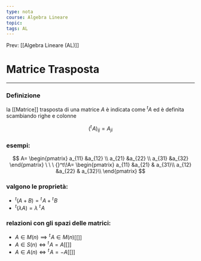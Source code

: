 ```yaml
---
type: nota
course: Algebra Lineare
topic: 
tags: AL
---
```


Prev: [[Algebra Lineare (AL)]]

# Matrice Trasposta
---
### Definizione
la [[Matrice]] trasposta di una matrice $A$  è indicata come $^tA$  ed è definita scambiando righe e colonne

$$
({}^t\!A)_{ij} =A_{ji}
$$

### esempi:

$$
A=
\begin{pmatrix}
a_{11} &a_{12} \\
a_{21} &a_{22} \\
a_{31} &a_{32}
\end{pmatrix}
\ \ \
{}^t\!A=
\begin{pmatrix}
a_{11} &a_{21} & a_{31}\\
a_{12} &a_{22} & a_{32}\\
\end{pmatrix}
$$

### valgono le proprietà:

- ${}^t(A+B)={}^t\!A+{}^t\!B$
- ${}^t(\lambda A)=\lambda\ {}^t\!A$

### relazioni con gli spazi delle matrici:

- $A\in M(n) \implies {}^t\!A\in M(n)$[[]]
- $A \in S(n) \iff {}^t\!A=A$[[]]
- $A \in A(n) \iff {}^t\!A=-A$[[]]